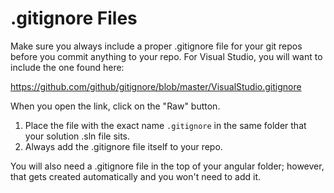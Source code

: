 # .gitignore Files

Make sure you always include a proper .gitignore file for your git repos before you commit anything to your repo. For Visual Studio, you will want to include the one found here:

https://github.com/github/gitignore/blob/master/VisualStudio.gitignore

When you open the link, click on the "Raw" button.

1. Place the file with the exact name ```.gitignore``` in the same folder that your solution .sln file sits. 
2. Always add the .gitignore file itself to your repo.

You will also need a .gitignore file in the top of your angular folder; however, that gets created automatically and you won't need to add it.
